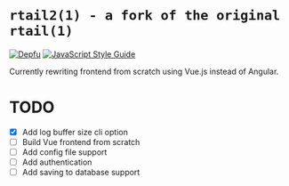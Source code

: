 # `rtail2(1) - a fork of the original rtail(1)`
[![Depfu](https://badges.depfu.com/badges/452c561f472014b3140b9899e0c45c6a/overview.svg)](https://depfu.com/github/sonroyaalmerol/rtail2?project_id=7726)
[![JavaScript Style Guide](https://img.shields.io/badge/code_style-standard-brightgreen.svg)](https://standardjs.com)

Currently rewriting frontend from scratch using Vue.js instead of Angular.

# TODO
- [x] Add log buffer size cli option
- [ ] Build Vue frontend from scratch
- [ ] Add config file support
- [ ] Add authentication
- [ ] Add saving to database support
